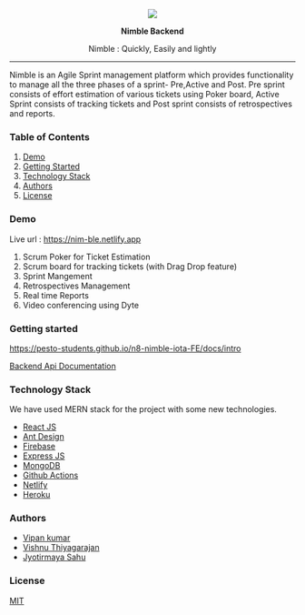 <p align="center">
  <img src="public/logo192.png" />
</p>
<p align="center"><b>Nimble Backend</b></p>
<p align="center">Nimble : Quickly, Easily and lightly</p>

<hr>
Nimble is an Agile Sprint management platform which provides functionality to manage all the three phases of a sprint- Pre,Active and Post. Pre sprint consists of effort estimation of various tickets using Poker board, Active Sprint consists of tracking tickets and Post sprint consists of retrospectives and reports.

### Table of Contents  
1. [Demo](#demo)
2. [Getting Started](#getting-started)
3. [Technology Stack](#technology-stack)
4. [Authors](#authors)
5. [License](#license)


### Demo
Live url : <a href="https://nim-ble.netlify.app">https://nim-ble.netlify.app</a>

1. Scrum Poker for Ticket Estimation
2. Scrum board for tracking tickets (with Drag Drop feature)
3. Sprint Mangement
4. Retrospectives Management
5. Real time Reports
6. Video conferencing using Dyte


### Getting started

https://pesto-students.github.io/n8-nimble-iota-FE/docs/intro

[Backend Api Documentation](https://pesto-students.github.io/n8-nimble-iota-FE/docs/Apidocumentation)


### Technology Stack

We have used MERN stack for the project with some new technologies.
- [React JS](https://reactjs.org/)
- [Ant Design](https://ant.design/)
- [Firebase](https://firebase.google.com/)
- [Express JS](https://expressjs.com/)
- [MongoDB](https://www.mongodb.com/)
- [Github Actions](https://github.com/features/actions)
- [Netlify](https://www.netlify.com/)
- [Heroku](https://www.heroku.com/)


### Authors

- [Vipan kumar]()
- [Vishnu Thiyagarajan]()
- [Jyotirmaya Sahu](https://github.com/i-am-jyotirmaya)


### License

[MIT](https://opensource.org/licenses/MIT)


